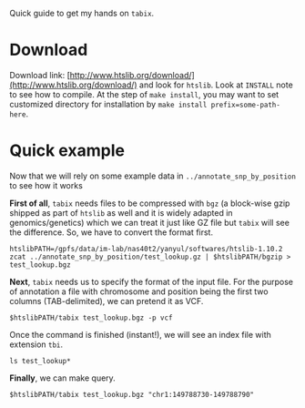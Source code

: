 Quick guide to get my hands on `tabix`.

# Download

Download link: [http://www.htslib.org/download/](http://www.htslib.org/download/) and look for `htslib`.
Look at `INSTALL` note to see how to compile.
At the step of `make install`, you may want to set customized directory for installation by `make install prefix=some-path-here`.

# Quick example

Now that we will rely on some example data in `../annotate_snp_by_position` to see how it works

**First of all**, `tabix` needs files to be compressed with `bgz` (a block-wise gzip shipped as part of `htslib` as well and it is widely adapted in genomics/genetics) which we can treat it just like GZ file but `tabix` will see the difference. 
So, we have to convert the format first.

```
htslibPATH=/gpfs/data/im-lab/nas40t2/yanyul/softwares/htslib-1.10.2
zcat ../annotate_snp_by_position/test_lookup.gz | $htslibPATH/bgzip > test_lookup.bgz 
```

**Next**, `tabix` needs us to specify the format of the input file.
For the purpose of annotation a file with chromosome and position being the first two columns (TAB-delimited), we can pretend it as VCF.

```
$htslibPATH/tabix test_lookup.bgz -p vcf 
```

Once the command is finished (instant!), we will see an index file with extension `tbi`.

```
ls test_lookup*
```
 
**Finally**, we can make query.

```
$htslibPATH/tabix test_lookup.bgz "chr1:149788730-149788790"
```
 
